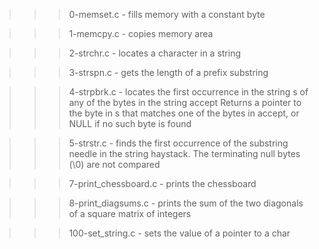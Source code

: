 >>> 0-memset.c
	- fills memory with a constant byte

>>> 1-memcpy.c
	- copies memory area

>>> 2-strchr.c
	- locates a character in a string

>>> 3-strspn.c
	- gets the length of a prefix substring

>>> 4-strpbrk.c
	- locates the first occurrence in the string s of any of the bytes in the string accept
Returns a pointer to the byte in s that matches one of the bytes in accept, or NULL if no such byte is found

>>> 5-strstr.c
	- finds the first occurrence of the substring needle in the string haystack. The terminating null bytes (\0) are not compared

>>> 7-print_chessboard.c
	- prints the chessboard

>>> 8-print_diagsums.c
	- prints the sum of the two diagonals of a square matrix of integers

>>> 100-set_string.c
	- sets the value of a pointer to a char
